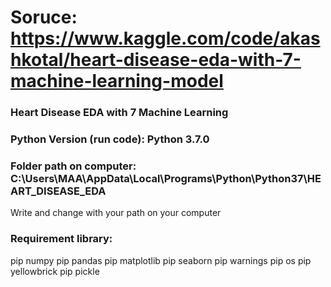 # Soruce: https://www.kaggle.com/code/akashkotal/heart-disease-eda-with-7-machine-learning-model

### Heart Disease EDA with 7 Machine Learning

### Python Version (run code): Python 3.7.0

### Folder path on computer: C:\Users\MAA\AppData\Local\Programs\Python\Python37\HEART_DISEASE_EDA
  Write and change with your path on your computer

### Requirement library:   
  pip numpy
  pip pandas
  pip matplotlib
  pip seaborn
  pip warnings
  pip os
  pip yellowbrick
  pip pickle

  
